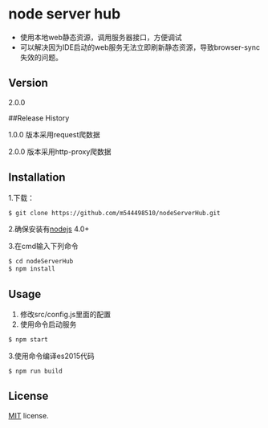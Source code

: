 # node server hub

  - 使用本地web静态资源，调用服务器接口，方便调试
  - 可以解决因为IDE启动的web服务无法立即刷新静态资源，导致browser-sync失效的问题。

## Version
2.0.0

##Release History

1.0.0 版本采用request爬数据

2.0.0 版本采用http-proxy爬数据

## Installation

1.下载：

```sh
$ git clone https://github.com/m544498510/nodeServerHub.git
```

2.确保安装有[nodejs](https://nodejs.org) 4.0+

3.在cmd输入下列命令

```sh
$ cd nodeServerHub
$ npm install
```

## Usage

1. 修改src/config.js里面的配置
2. 使用命令启动服务
```sh
$ npm start
```

3.使用命令编译es2015代码
```sh
$ npm run build
```


License
-------------
<a href="./LICENSE" target="_blank">MIT</a> license.
